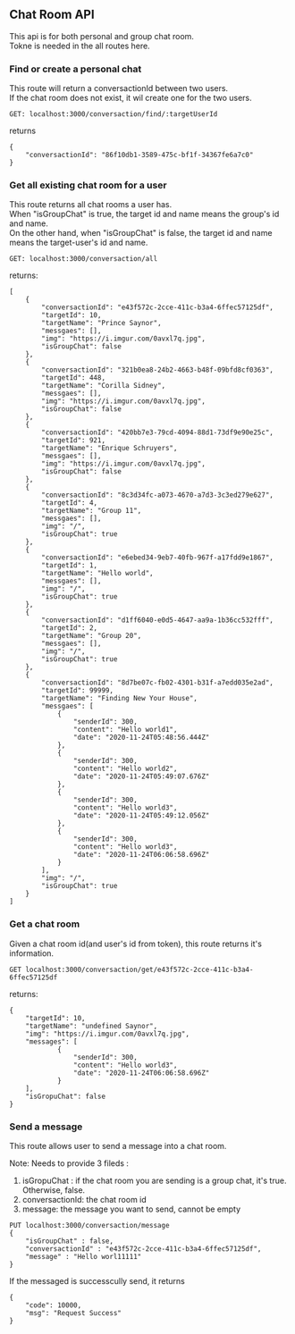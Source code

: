 ## Chat Room API
This api is for both personal and group chat room.   
Tokne is needed in the all routes here.   

### Find or create a personal chat
This route will return a conversactionId between two users.  
If the chat room does not exist, it wil create one for the two users.  

```
GET: localhost:3000/conversaction/find/:targetUserId
```
returns
```
{
    "conversactionId": "86f10db1-3589-475c-bf1f-34367fe6a7c0"
}
```


### Get all existing chat room for a user
This route returns all chat rooms a user has.   
When "isGroupChat" is true, the target id and name means the group's id and name.  
On the other hand, when "isGroupChat"  is false, the target id and name means the target-user's id and name.  

```
GET: localhost:3000/conversaction/all
```
returns: 
```
[
    {
        "conversactionId": "e43f572c-2cce-411c-b3a4-6ffec57125df",
        "targetId": 10,
        "targetName": "Prince Saynor",
        "messgaes": [],
        "img": "https://i.imgur.com/0avxl7q.jpg",
        "isGroupChat": false
    },
    {
        "conversactionId": "321b0ea8-24b2-4663-b48f-09bfd8cf0363",
        "targetId": 448,
        "targetName": "Corilla Sidney",
        "messgaes": [],
        "img": "https://i.imgur.com/0avxl7q.jpg",
        "isGroupChat": false
    },
    {
        "conversactionId": "420bb7e3-79cd-4094-88d1-73df9e90e25c",
        "targetId": 921,
        "targetName": "Enrique Schruyers",
        "messgaes": [],
        "img": "https://i.imgur.com/0avxl7q.jpg",
        "isGroupChat": false
    },
    {
        "conversactionId": "8c3d34fc-a073-4670-a7d3-3c3ed279e627",
        "targetId": 4,
        "targetName": "Group 11",
        "messgaes": [],
        "img": "/",
        "isGroupChat": true
    },
    {
        "conversactionId": "e6ebed34-9eb7-40fb-967f-a17fdd9e1867",
        "targetId": 1,
        "targetName": "Hello world",
        "messgaes": [],
        "img": "/",
        "isGroupChat": true
    },
    {
        "conversactionId": "d1ff6040-e0d5-4647-aa9a-1b36cc532fff",
        "targetId": 2,
        "targetName": "Group 20",
        "messgaes": [],
        "img": "/",
        "isGroupChat": true
    },
    {
        "conversactionId": "8d7be07c-fb02-4301-b31f-a7edd035e2ad",
        "targetId": 99999,
        "targetName": "Finding New Your House",
        "messgaes": [
            {
                "senderId": 300,
                "content": "Hello world1",
                "date": "2020-11-24T05:48:56.444Z"
            },
            {
                "senderId": 300,
                "content": "Hello world2",
                "date": "2020-11-24T05:49:07.676Z"
            },
            {
                "senderId": 300,
                "content": "Hello world3",
                "date": "2020-11-24T05:49:12.056Z"
            },
            {
                "senderId": 300,
                "content": "Hello world3",
                "date": "2020-11-24T06:06:58.696Z"
            }
        ],
        "img": "/",
        "isGroupChat": true
    }
]
```

### Get a chat room 
Given a chat room id(and user's id from token), this route returns it's information. 
```
GET localhost:3000/conversaction/get/e43f572c-2cce-411c-b3a4-6ffec57125df
```
returns: 
```
{
    "targetId": 10,
    "targetName": "undefined Saynor",
    "img": "https://i.imgur.com/0avxl7q.jpg",
    "messages": [
            {
                "senderId": 300,
                "content": "Hello world3",
                "date": "2020-11-24T06:06:58.696Z"
            }
    ],
    "isGropuChat": false
}
```

### Send a message
This route allows user to send a message into a chat room.   

Note: Needs to provide 3 fileds : 
1. isGropuChat : if the chat room you are sending is a group chat, it's true. Otherwise, false.   
2. conversactionId: the chat room id
3. message: the message you want to send, cannot be empty
```
PUT localhost:3000/conversaction/message
{
    "isGroupChat" : false,
    "conversactionId" : "e43f572c-2cce-411c-b3a4-6ffec57125df",
    "message" : "Hello worl11111"
}
```
If the messaged is successcully send, it returns 
```
{
    "code": 10000,
    "msg": "Request Success"
}
```

